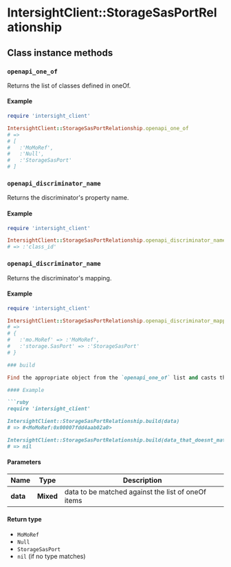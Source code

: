 # IntersightClient::StorageSasPortRelationship

## Class instance methods

### `openapi_one_of`

Returns the list of classes defined in oneOf.

#### Example

```ruby
require 'intersight_client'

IntersightClient::StorageSasPortRelationship.openapi_one_of
# =>
# [
#   :'MoMoRef',
#   :'Null',
#   :'StorageSasPort'
# ]
```

### `openapi_discriminator_name`

Returns the discriminator's property name.

#### Example

```ruby
require 'intersight_client'

IntersightClient::StorageSasPortRelationship.openapi_discriminator_name
# => :'class_id'
```

### `openapi_discriminator_name`

Returns the discriminator's mapping.

#### Example

```ruby
require 'intersight_client'

IntersightClient::StorageSasPortRelationship.openapi_discriminator_mapping
# =>
# {
#   :'mo.MoRef' => :'MoMoRef',
#   :'storage.SasPort' => :'StorageSasPort'
# }

### build

Find the appropriate object from the `openapi_one_of` list and casts the data into it.

#### Example

```ruby
require 'intersight_client'

IntersightClient::StorageSasPortRelationship.build(data)
# => #<MoMoRef:0x00007fdd4aab02a0>

IntersightClient::StorageSasPortRelationship.build(data_that_doesnt_match)
# => nil
```

#### Parameters

| Name | Type | Description |
| ---- | ---- | ----------- |
| **data** | **Mixed** | data to be matched against the list of oneOf items |

#### Return type

- `MoMoRef`
- `Null`
- `StorageSasPort`
- `nil` (if no type matches)

